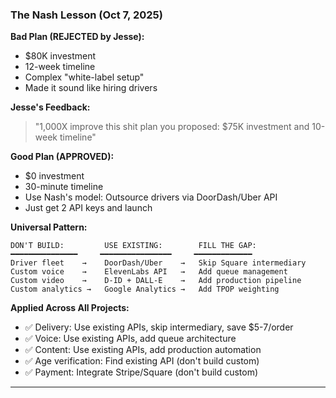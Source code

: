 ### The Nash Lesson (Oct 7, 2025)

**Bad Plan (REJECTED by Jesse):**
- $80K investment
- 12-week timeline
- Complex "white-label setup"
- Made it sound like hiring drivers

**Jesse's Feedback:**
> "1,000X improve this shit plan you proposed: $75K investment and 10-week timeline"

**Good Plan (APPROVED):**
- $0 investment
- 30-minute timeline
- Use Nash's model: Outsource drivers via DoorDash/Uber API
- Just get 2 API keys and launch

**Universal Pattern:**
```
DON'T BUILD:         USE EXISTING:        FILL THE GAP:
━━━━━━━━━━━━━━━     ━━━━━━━━━━━━━━━━     ━━━━━━━━━━━━━
Driver fleet    →    DoorDash/Uber    →   Skip Square intermediary
Custom voice    →    ElevenLabs API   →   Add queue management
Custom video    →    D-ID + DALL-E    →   Add production pipeline
Custom analytics →   Google Analytics →   Add TPOP weighting
```

**Applied Across All Projects:**
- ✅ Delivery: Use existing APIs, skip intermediary, save $5-7/order
- ✅ Voice: Use existing APIs, add queue architecture
- ✅ Content: Use existing APIs, add production automation
- ✅ Age verification: Find existing API (don't build custom)
- ✅ Payment: Integrate Stripe/Square (don't build custom)

---

